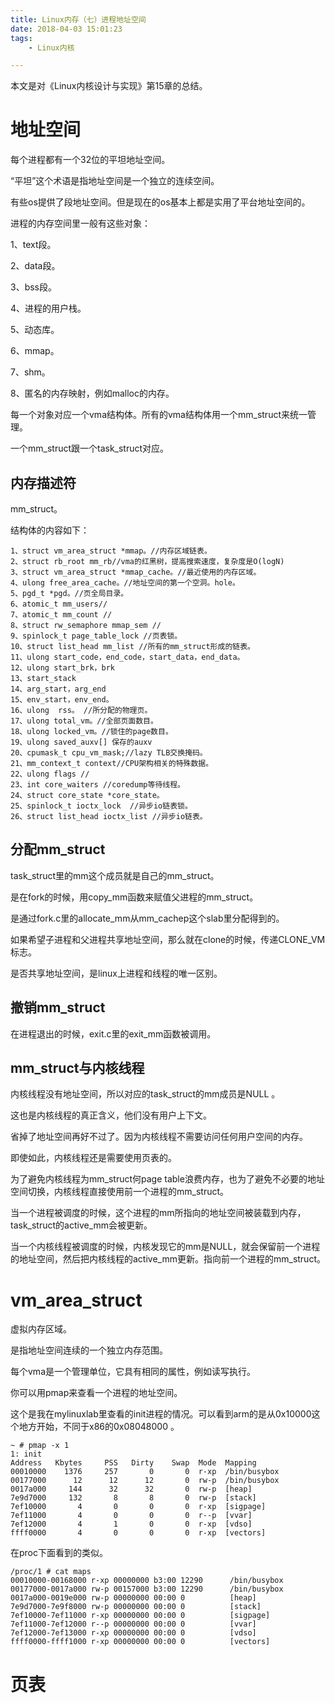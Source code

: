 ```yaml
---
title: Linux内存（七）进程地址空间
date: 2018-04-03 15:01:23
tags:
	- Linux内核

---
```




本文是对《Linux内核设计与实现》第15章的总结。

# 地址空间

每个进程都有一个32位的平坦地址空间。

“平坦”这个术语是指地址空间是一个独立的连续空间。

有些os提供了段地址空间。但是现在的os基本上都是实用了平台地址空间的。

进程的内存空间里一般有这些对象：

1、text段。

2、data段。

3、bss段。

4、进程的用户栈。

5、动态库。

6、mmap。

7、shm。

8、匿名的内存映射，例如malloc的内存。

每一个对象对应一个vma结构体。所有的vma结构体用一个mm_struct来统一管理。

一个mm_struct跟一个task_struct对应。

## 内存描述符

mm_struct。

结构体的内容如下：

```
1、struct vm_area_struct *mmap。//内存区域链表。
2、struct rb_root mm_rb//vma的红黑树，提高搜索速度，复杂度是O(logN)
3、struct vm_area_struct *mmap_cache。//最近使用的内存区域。
4、ulong free_area_cache。//地址空间的第一个空洞。hole。
5、pgd_t *pgd。//页全局目录。
6、atomic_t mm_users//
7、atomic_t mm_count //
8、struct rw_semaphore mmap_sem //
9、spinlock_t page_table_lock //页表锁。
10、struct list_head mm_list //所有的mm_struct形成的链表。
11、ulong start_code，end_code，start_data，end_data。
12、ulong start_brk，brk
13、start_stack
14、arg_start，arg_end
15、env_start，env_end。
16、ulong  rss。 //所分配的物理页。
17、ulong total_vm。//全部页面数目。
18、ulong locked_vm。//锁住的page数目。
19、ulong saved_auxv[] 保存的auxv
20、cpumask_t cpu_vm_mask;//lazy TLB交换掩码。
21、mm_context_t context//CPU架构相关的特殊数据。
22、ulong flags //
23、int core_waiters //coredump等待线程。
24、struct core_state *core_state。
25、spinlock_t ioctx_lock  //异步io链表锁。
26、struct list_head ioctx_list //异步io链表。
```

## 分配mm_struct

task_struct里的mm这个成员就是自己的mm_struct。

是在fork的时候，用copy_mm函数来赋值父进程的mm_struct。

是通过fork.c里的allocate_mm从mm_cachep这个slab里分配得到的。

如果希望子进程和父进程共享地址空间，那么就在clone的时候，传递CLONE_VM标志。

是否共享地址空间，是linux上进程和线程的唯一区别。

## 撤销mm_struct

在进程退出的时候，exit.c里的exit_mm函数被调用。

## mm_struct与内核线程

内核线程没有地址空间，所以对应的task_struct的mm成员是NULL 。

这也是内核线程的真正含义，他们没有用户上下文。

省掉了地址空间再好不过了。因为内核线程不需要访问任何用户空间的内存。

即使如此，内核线程还是需要使用页表的。

为了避免内核线程为mm_struct何page table浪费内存，也为了避免不必要的地址空间切换，内核线程直接使用前一个进程的mm_struct。

当一个进程被调度的时候，这个进程的mm所指向的地址空间被装载到内存，task_struct的active_mm会被更新。

当一个内核线程被调度的时候，内核发现它的mm是NULL，就会保留前一个进程的地址空间，然后把内核线程的active_mm更新。指向前一个进程的mm_struct。

# vm_area_struct

虚拟内存区域。

是指地址空间连续的一个独立内存范围。

每个vma是一个管理单位，它具有相同的属性，例如读写执行。

你可以用pmap来查看一个进程的地址空间。

这个是我在mylinuxlab里查看的init进程的情况。可以看到arm的是从0x10000这个地方开始，不同于x86的0x08048000 。

```
~ # pmap -x 1
1: init
Address   Kbytes     PSS   Dirty    Swap  Mode  Mapping
00010000    1376     257       0       0  r-xp  /bin/busybox
00177000      12      12      12       0  rw-p  /bin/busybox
0017a000     144      32      32       0  rw-p  [heap]
7e9d7000     132       8       8       0  rw-p  [stack]
7ef10000       4       0       0       0  r-xp  [sigpage]
7ef11000       4       0       0       0  r--p  [vvar]
7ef12000       4       1       0       0  r-xp  [vdso]
ffff0000       4       0       0       0  r-xp  [vectors]
```

在proc下面看到的类似。

```
/proc/1 # cat maps
00010000-00168000 r-xp 00000000 b3:00 12290      /bin/busybox
00177000-0017a000 rw-p 00157000 b3:00 12290      /bin/busybox
0017a000-0019e000 rw-p 00000000 00:00 0          [heap]
7e9d7000-7e9f8000 rw-p 00000000 00:00 0          [stack]
7ef10000-7ef11000 r-xp 00000000 00:00 0          [sigpage]
7ef11000-7ef12000 r--p 00000000 00:00 0          [vvar]
7ef12000-7ef13000 r-xp 00000000 00:00 0          [vdso]
ffff0000-ffff1000 r-xp 00000000 00:00 0          [vectors]
```

# 页表

